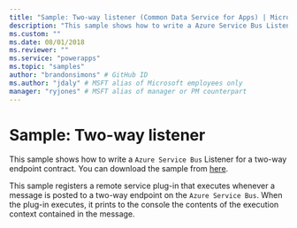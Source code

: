 ```yaml
---
title: "Sample: Two-way listener (Common Data Service for Apps) | Microsoft Docs" # Intent and product brand in a unique string of 43-59 chars including spaces
description: "This sample shows how to write a Azure Service Bus Listener for a two-way endpoint contract." # 115-145 characters including spaces. This abstract displays in the search result.
ms.custom: ""
ms.date: 08/01/2018
ms.reviewer: ""
ms.service: "powerapps"
ms.topic: "samples"
author: "brandonsimons" # GitHub ID
ms.author: "jdaly" # MSFT alias of Microsoft employees only
manager: "ryjones" # MSFT alias of manager or PM counterpart
---
```

# Sample: Two-way listener

<!-- https://docs.microsoft.com/en-us/dynamics365/customer-engagement/developer/sample-two-way-listener -->

This sample shows how to write a `Azure Service Bus` Listener for a two-way endpoint contract. You can download the sample from [here](https://github.com/Microsoft/PowerApps-Samples/tree/master/cds/orgsvc/C%23/TwoWayListener).

This sample registers a remote service plug-in that executes whenever a message is posted to a two-way endpoint on the `Azure Service Bus`. When the plug-in executes, it prints to the console the contents of the execution context contained in the message.
